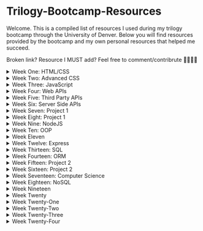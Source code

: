 # Trilogy-Bootcamp-Resources
Welcome. This is a compiled list of resources I used during my trilogy bootcamp through the University of Denver. Below you will find resources provided by the bootcamp and my own personal resources that helped me succeed.

Broken link? Resource I MUST add? Feel free to comment/contribrute 💖👩🏻‍💻

<details closed>
 <summary>Week One: HTML/CSS</summary>
  
| Assigned  | Recommended |
| ------------- | ------------- |
| Content Cell  | Content Cell  |
| Content Cell  | Content Cell  |
 
</details>

<details closed>
 <summary>Week Two: Advanced CSS</summary>
  
Coming Soon
</details>

<details closed>
 <summary>Week Three: JavaScript</summary>
  
Coming Soon
</details>

<details closed>
 <summary>Week Four: Web APIs</summary>
  
<details closed>
 <summary> Homework</summary>
 </details>
</details>

<details closed>
 <summary>Week Five: Third Party APIs</summary>
  
Coming Soon
</details>

<details closed>
 <summary>Week Six: Server Side APIs</summary>
  
Coming Soon
</details>

<details closed>
 <summary>Week Seven: Project 1</summary>
  
Coming Soon
</details>

<details closed>
 <summary>Week Eight: Project 1</summary>
  
Coming Soon
</details>

<details closed>
 <summary>Week Nine: NodeJS</summary>
  
Coming Soon
</details>

<details closed>
 <summary>Week Ten: OOP</summary>
  
Coming Soon
</details>

<details closed>
 <summary>Week Eleven</summary>
  
Coming Soon
</details>

<details closed>
 <summary>Week Twelve: Express</summary>
  
Coming Soon
</details>

<details closed>
 <summary>Week Thirteen: SQL</summary>
  
Coming Soon
</details>

<details closed>
 <summary>Week Fourteen: ORM</summary>
  
Coming Soon
</details>

<details closed>
 <summary>Week Fifteen: Project 2</summary>
  
Coming Soon
</details>

<details closed>
 <summary>Week Sixteen: Project 2</summary>
  
Coming Soon
</details>

<details closed>
 <summary>Week Seventeen: Computer Science</summary>
  
Coming Soon
</details>

<details closed>
 <summary>Week Eighteen: NoSQL</summary>
  
Coming Soon
</details>

<details closed>
 <summary>Week Nineteen</summary>
  
Coming Soon
</details>

<details closed>
 <summary>Week Twenty</summary>
  
Coming Soon
</details>

<details closed>
 <summary>Week Twenty-One</summary>
  
Coming Soon
</details>

<details closed>
 <summary>Week Twenty-Two</summary>
  
Coming Soon
</details>

<details closed>
 <summary>Week Twenty-Three</summary>
  
Coming Soon
</details>

<details closed>
 <summary>Week Twenty-Four</summary>
  
Coming Soon
</details>
